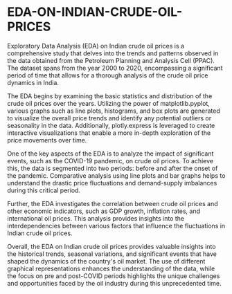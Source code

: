 # EDA-ON-INDIAN-CRUDE-OIL-PRICES


Exploratory Data Analysis (EDA) on Indian crude oil prices is a comprehensive study that delves into the trends and patterns observed in the data obtained from the Petroleum Planning and Analysis Cell (PPAC). The dataset spans from the year 2000 to 2020, encompassing a significant period of time that allows for a thorough analysis of the crude oil price dynamics in India.

The EDA begins by examining the basic statistics and distribution of the crude oil prices over the years. Utilizing the power of matplotlib.pyplot, various graphs such as line plots, histograms, and box plots are generated to visualize the overall price trends and identify any potential outliers or seasonality in the data. Additionally, plotly.express is leveraged to create interactive visualizations that enable a more in-depth exploration of the price movements over time.

One of the key aspects of the EDA is to analyze the impact of significant events, such as the COVID-19 pandemic, on crude oil prices. To achieve this, the data is segmented into two periods: before and after the onset of the pandemic. Comparative analysis using line plots and bar graphs helps to understand the drastic price fluctuations and demand-supply imbalances during this critical period.

Further, the EDA investigates the correlation between crude oil prices and other economic indicators, such as GDP growth, inflation rates, and international oil prices. This analysis provides insights into the interdependencies between various factors that influence the fluctuations in Indian crude oil prices.

Overall, the EDA on Indian crude oil prices provides valuable insights into the historical trends, seasonal variations, and significant events that have shaped the dynamics of the country's oil market. The use of different graphical representations enhances the understanding of the data, while the focus on pre and post-COVID periods highlights the unique challenges and opportunities faced by the oil industry during this unprecedented time.
